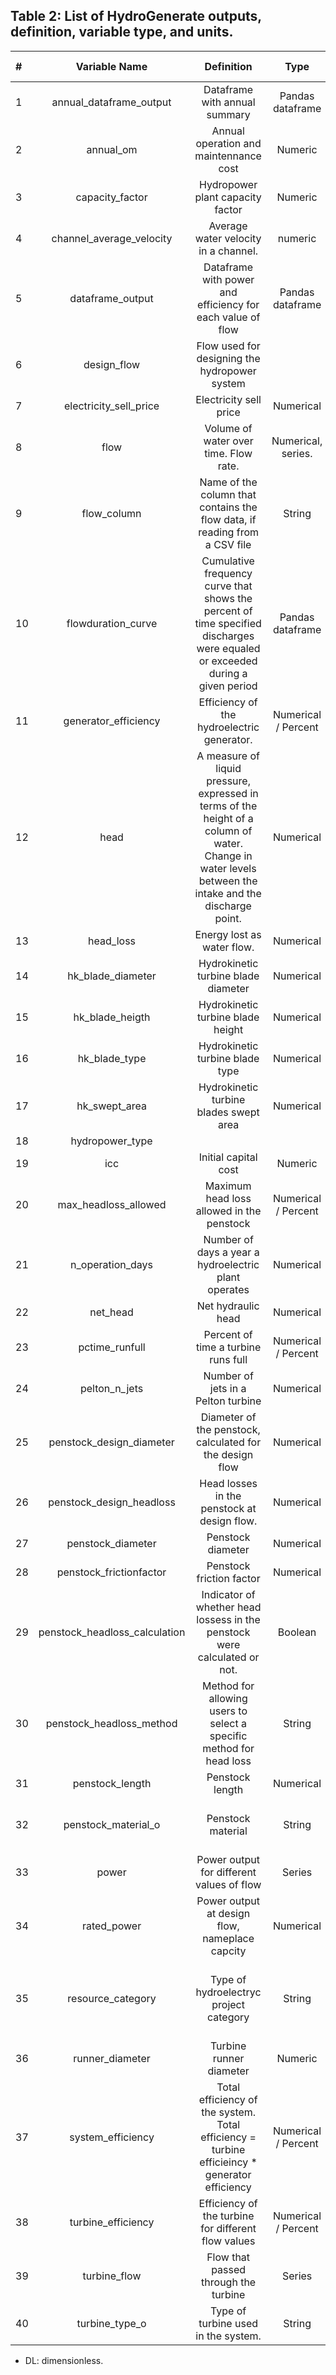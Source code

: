 ## Table 2: List of HydroGenerate outputs, definition, variable type, and units.

|	#	|	Variable Name	|	Definition	|	Type	|	Options	|	Units (US)	|	Units (SI)	|
|	:---	|	:---:	|	:---:	|	:---:	|	:---:	|	:---:	|	---:	|
|	1	|	annual_dataframe_output	|	Dataframe with annual summary	|	Pandas dataframe	|	-	|	-	|	-	|
|	2	|	annual_om	|	Annual operation and maintennance cost	|	Numeric	|		|	Million $	|	Million $	|
|	3	|	capacity_factor	|	Hydropower plant capacity factor	|	Numeric	|	0 - 1	|	-	|	-	|
|	4	|	channel_average_velocity	|	Average water velocity in a channel. 	|	numeric	|	-	|	ft/s	|	-	|
|	5	|	dataframe_output	|	Dataframe with power and efficiency for each value of flow	|	Pandas dataframe	|	-	|	-	|	-	|
|	6	|	design_flow	|	Flow used for designing the hydropower system	|		|	-	|	cfs	|	m3/s	|
|	7	|	electricity_sell_price	|	Electricity sell price	|	Numerical	|	-	|	$/KW	|	$/KW	|
|	8	|	flow	|	Volume of water over time. Flow rate.	|	Numerical, series.	|	-	|	cfs	|	m3/s	|
|	9	|	flow_column	|	Name of the column that contains the flow data, if reading from a CSV file	|	String	|	-	|	-	|	-	|
|	10	|	flowduration_curve	|	Cumulative frequency curve that shows the percent of time specified discharges were equaled or exceeded during a given period	|	Pandas dataframe	|	-	|	cfs	|	m3/s	|
|	11	|	generator_efficiency	|	Efficiency of the hydroelectric generator.	|	Numerical / Percent	|	1 - 100	|		DL		|
|	12	|	head	|	A measure of liquid pressure, expressed in terms of the height of a column of water. Change in water levels between the intake and the discharge point.	|	Numerical	|	-	|	ft	|	m	|
|	13	|	head_loss	|	Energy lost as water flow.	|	Numerical	|	-	|	ft	|	m	|
|	14	|	hk_blade_diameter	|	Hydrokinetic turbine blade diameter	|	Numerical	|	-	|	ft	|	m	|
|	15	|	hk_blade_heigth	|	Hydrokinetic turbine blade height	|	Numerical	|	-	|	ft	|	m	|
|	16	|	hk_blade_type	|	Hydrokinetic turbine blade type	|	Numerical	|	ConventionalRotor, H-DarrieusRotor, DarrieusRotor	|	-	|	-	|
|	17	|	hk_swept_area	|	Hydrokinetic turbine blades swept area	|	Numerical	|	-	|	ft2	|	m2	|
|	18	|	hydropower_type	|		|		|		|		|		|
|	19	|	icc	|	Initial capital cost	|	Numeric	|		|	Million $	|	Million $	|
|	20	|	max_headloss_allowed	|	Maximum head loss allowed in the penstock	|	Numerical / Percent	|	1 - 100	|	-	|	-	|
|	21	|	n_operation_days	|	Number of days a year a hydroelectric plant operates	|	Numerical	|	1 - 365	|	-	|	-	|
|	22	|	net_head	|	Net hydraulic head	|	Numerical	|	-	|	ft	|	m	|
|	23	|	pctime_runfull	|	Percent of time a turbine runs full	|	Numerical / Percent	|	-	|	-	|	-	|
|	24	|	pelton_n_jets	|	Number of jets in a Pelton turbine	|	Numerical	|	-	|	-	|	-	|
|	25	|	penstock_design_diameter	|	Diameter of the penstock, calculated for the design flow	|	Numerical	|	-	|	ft	|	m	|
|	26	|	penstock_design_headloss	|	Head losses in the penstock at design flow.	|	Numerical	|	-	|	ft	|	m	|
|	27	|	penstock_diameter	|	Penstock diameter	|	Numerical	|	-	|	ft	|	m	|
|	28	|	penstock_frictionfactor	|	Penstock friction factor	|	Numerical	|	-	|	-	|	-	|
|	29	|	penstock_headloss_calculation	|	Indicator of whether head lossess in the penstock were calculated or not.	|	Boolean	|	-	|	-	|	-	|
|	30	|	penstock_headloss_method	|	Method for allowing users to select a specific method for head loss	|	String	|	Darcy-Weisbach (default), Hazen-Williams.	|	-	|	-	|
|	31	|	penstock_length	|	Penstock length	|	Numerical	|	-	|	ft	|	m	|
|	32	|	penstock_material_o	|	Penstock material	|	String	|	CastIron, Concrete, GalvanizedIron, Plastic, Steel	|	-	|	-	|
|	33	|	power	|	Power output for different values of flow	|	Series	|		|	KW	|	KW	|
|	34	|	rated_power	|	Power output at design flow, nameplace capcity	|	Numerical	|	-	|	kW	|	kW	|
|	35	|	resource_category	|	Type of hydroelectryc project category	|	String	|	NewStream-reach, Non-PoweredDam, CanalConduit, UnitAddition, GeneratorRewind	|	-	|	-	|
|	36	|	runner_diameter	|	Turbine runner diameter	|	Numeric	|	-	|	ft	|	m	|
|	37	|	system_efficiency	|	Total efficiency of the system. Total efficiency = turbine efficieincy * generator efficiency	|	Numerical / Percent	|	1 - 100	|		DL*		|
|	38	|	turbine_efficiency	|	Efficiency of the turbine for different flow values	|	Numerical / Percent	|	1 - 100	|		DL		|
|	39	|	turbine_flow	|	Flow that passed through the turbine	|	Series	|	-	|	cfs	|	m3/s	|
|	40	|	turbine_type_o	|	Type of turbine used in the system.	|	String	|	Kaplan, Francis, Propellor, Pelton, Turgo, Crossflow	|	-	|	-	|


* DL: dimensionless. 